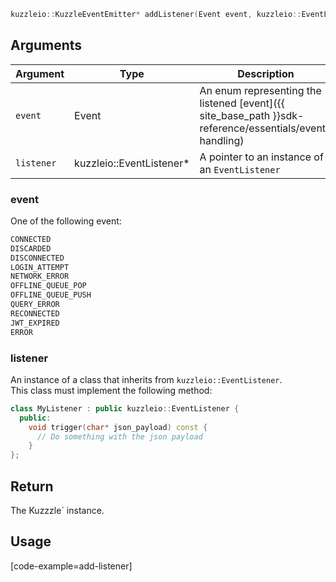 ```cpp
kuzzleio::KuzzleEventEmitter* addListener(Event event, kuzzleio::EventListener* listener)
```

## Arguments

| Argument | Type | Description | Required |
|--------|------|-------------|------------ |
| `event` | Event | An enum representing the listened [event]({{ site_base_path }}sdk-reference/essentials/event-handling)  | yes |
| `listener` | kuzzleio::EventListener* | A pointer to an instance of an `EventListener` | yes |

### __event__

One of the following event:
```cpp
CONNECTED
DISCARDED
DISCONNECTED
LOGIN_ATTEMPT
NETWORK_ERROR
OFFLINE_QUEUE_POP
OFFLINE_QUEUE_PUSH
QUERY_ERROR
RECONNECTED
JWT_EXPIRED
ERROR
```

### __listener__

An instance of a class that inherits from `kuzzleio::EventListener`.  
This class must implement the following method:
```cpp
class MyListener : public kuzzleio::EventListener {
  public:
    void trigger(char* json_payload) const {
      // Do something with the json payload
    }
};
```

## Return

The Kuzzzle` instance.

## Usage

[code-example=add-listener]
